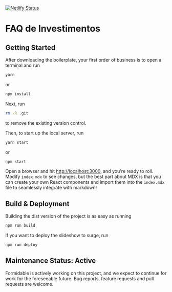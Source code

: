 [![Netlify Status](https://api.netlify.com/api/v1/badges/237df7d0-d146-45d7-8032-ce08e4460642/deploy-status)](https://app.netlify.com/sites/faq-investimentos/deploys)

# FAQ de Investimentos

## Getting Started

After downloading the boilerplate, your first order of business is to open a terminal and run 
```bash
yarn
```
or 
```bash
npm install
```

Next, run 
```bash
rm -R .git
```
to remove the existing version control.

Then, to start up the local server, run
```bash
yarn start
```
or
```bash
npm start
```

Open a browser and hit [http://localhost:3000](http://localhost:3000), and you're ready to roll. Modify `index.mdx` to see changes, but the best part about MDX is that you can create your own React components and import them into the `index.mdx` file to seamlessly integrate with markdown!

## Build & Deployment

Building the dist version of the project is as easy as running
```bash
npm run build
```

If you want to deploy the slideshow to surge, run 
```bash
npm run deploy
```


## Maintenance Status: Active

Formidable is actively working on this project, and we expect to continue for work for the foreseeable future. Bug reports, feature requests and pull requests are welcome. 

[maintenance-image]: https://img.shields.io/badge/maintenance-active-green.svg

